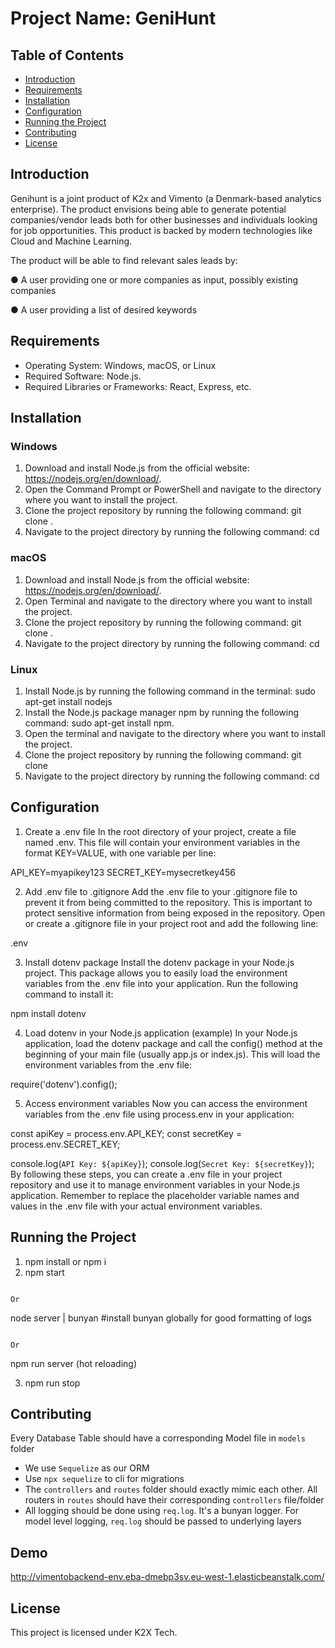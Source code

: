# Project Name: GeniHunt

## Table of Contents

- [Introduction](#introduction)
- [Requirements](#requirements)
- [Installation](#installation)
- [Configuration](#configuration)
- [Running the Project](#running-the-project)
- [Contributing](#contributing)
- [License](#license)

## Introduction

Genihunt is a joint product of K2x and Vimento (a Denmark-based analytics enterprise). The product envisions being able to generate potential companies/vendor leads both for other businesses and individuals looking for job opportunities. This product is backed by modern technologies like Cloud and Machine Learning.

The product will be able to find relevant sales leads by:

● A user providing one or more companies as input, possibly existing companies

● A user providing a list of desired keywords

## Requirements

- Operating System: Windows, macOS, or Linux
- Required Software: Node.js.
- Required Libraries or Frameworks: React, Express, etc.

## Installation

### Windows

1. Download and install Node.js from the official website: https://nodejs.org/en/download/.
2. Open the Command Prompt or PowerShell and navigate to the directory where you want to install the project.
3. Clone the project repository by running the following command: git clone <repository URL>.
4. Navigate to the project directory by running the following command: cd <project directory>

### macOS

1. Download and install Node.js from the official website: https://nodejs.org/en/download/.
2. Open Terminal and navigate to the directory where you want to install the project.
3. Clone the project repository by running the following command: git clone <repository URL>.
4. Navigate to the project directory by running the following command: cd <project directory>

### Linux

1. Install Node.js by running the following command in the terminal: sudo apt-get install nodejs
2. Install the Node.js package manager npm by running the following command: sudo apt-get install npm.
3. Open the terminal and navigate to the directory where you want to install the project.
4. Clone the project repository by running the following command: git clone <repository URL>
5. Navigate to the project directory by running the following command: cd <project directory>

## Configuration

1. Create a .env file
   In the root directory of your project, create a file named .env. This file will contain your environment variables in the format KEY=VALUE, with one variable per line:

API_KEY=myapikey123
SECRET_KEY=mysecretkey456

2. Add .env file to .gitignore
   Add the .env file to your .gitignore file to prevent it from being committed to the repository. This is important to protect sensitive information from being exposed in the repository. Open or create a .gitignore file in your project root and add the following line:

.env

3. Install dotenv package
   Install the dotenv package in your Node.js project. This package allows you to easily load the environment variables from the .env file into your application. Run the following command to install it:

npm install dotenv

4. Load dotenv in your Node.js application (example)
   In your Node.js application, load the dotenv package and call the config() method at the beginning of your main file (usually app.js or index.js). This will load the environment variables from the .env file:

require('dotenv').config();

5. Access environment variables
   Now you can access the environment variables from the .env file using process.env in your application:

const apiKey = process.env.API_KEY;
const secretKey = process.env.SECRET_KEY;

console.log(`API Key: ${apiKey}`);
console.log(`Secret Key: ${secretKey}`);
By following these steps, you can create a .env file in your project repository and use it to manage environment variables in your Node.js application. Remember to replace the placeholder variable names and values in the .env file with your actual environment variables.

## Running the Project

1. npm install or npm i
2. npm start

```

Or

```

node server | bunyan #install bunyan globally for good formatting of logs

```

Or

```

npm run server (hot reloading)

3. npm run stop

## Contributing

Every Database Table should have a corresponding Model file in `models` folder

- We use `Sequelize` as our ORM
- Use `npx sequelize` to cli for migrations
- The `controllers` and `routes` folder should exactly mimic each other. All routers in `routes` should have their corresponding `controllers` file/folder
- All logging should be done using `req.log`. It's a bunyan logger. For model level logging, `req.log` should be passed to underlying layers

## Demo

http://vimentobackend-env.eba-dmebp3sv.eu-west-1.elasticbeanstalk.com/

## License

This project is licensed under K2X Tech.
